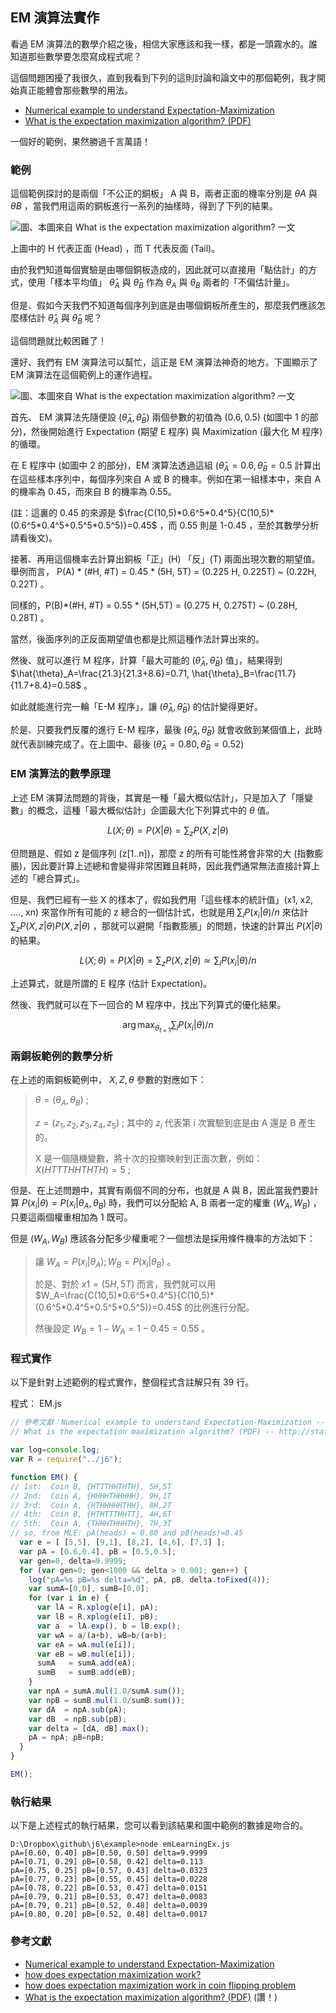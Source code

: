 ## EM 演算法實作

看過 EM 演算法的數學介紹之後，相信大家應該和我一樣，都是一頭霧水的。誰知道那些數學要怎麼寫成程式呢？

這個問題困擾了我很久，直到我看到下列的這則討論和論文中的那個範例，我才開始真正能體會那些數學的用法。

* [Numerical example to understand Expectation-Maximization](http://stats.stackexchange.com/questions/72774/numerical-example-to-understand-expectation-maximization) 
* [What is the expectation maximization algorithm? (PDF)](http://ai.stanford.edu/~chuongdo/papers/em_tutorial.pdf) 

一個好的範例，果然勝過千言萬語！

### 範例

這個範例探討的是兩個「不公正的銅板」 A 與 B，兩者正面的機率分別是 $`\theta A`$ 與 $`\theta B`$ ，當我們用這兩的銅板進行一系列的抽樣時，得到了下列的結果。

![圖、本圖來自 What is the expectation maximization algorithm? 一文](./img/EM_example1.jpg)

上圖中的 H 代表正面 (Head) ，而 T 代表反面 (Tail)。

由於我們知道每個實驗是由哪個銅板造成的，因此就可以直接用「點估計」的方式，使用「樣本平均值」 $`\hat{\theta}_A`$ 與 $`\hat{\theta}_B`$ 作為 $`\theta_A`$ 與 $`\theta_B`$ 兩者的「不偏估計量」。

但是、假如今天我們不知道每個序列到底是由哪個銅板所產生的，那麼我們應該怎麼樣估計 $`\hat{\theta}_A`$ 與 $`\hat{\theta}_B`$ 呢？

這個問題就比較困難了！

還好、我們有 EM 演算法可以幫忙，這正是 EM 演算法神奇的地方。下圖顯示了 EM 演算法在這個範例上的運作過程。

![圖、本圖來自 What is the expectation maximization algorithm? 一文](./img/EM_example2.jpg)

首先、 EM 演算法先隨便設 $`(\hat{\theta}_A, \hat{\theta}_B)`$ 兩個參數的初值為 $`(0.6, 0.5)`$ (如圖中 1 的部分)，然後開始進行 Expectation (期望 E 程序) 與 Maximization (最大化 M 程序) 的循環。

在 E 程序中 (如圖中 2 的部分)，EM 演算法透過這組 $`(\hat{\theta}_A=0.6, \hat{\theta}_B=0.5`$ 計算出在這些樣本序列中，每個序列來自 A 或 B 的機率。例如在第一組樣本中，來自 A 的機率為 0.45，而來自 B 的機率為 0.55。

(註：這裏的 0.45 的來源是 $`\frac{C(10,5)*0.6^5*0.4^5}{C(10,5)*(0.6^5*0.4^5+0.5^5*0.5^5)}=0.45`$ ，而 0.55 則是 1-0.45 ，至於其數學分析請看後文)。

接著、再用這個機率去計算出銅板「正」(H) 「反」(T) 兩面出現次數的期望值。舉例而言， P(A) * (#H, #T) = 0.45 * (5H, 5T) = (0.225 H, 0.225T) ~ (0.22H, 0.22T) 。

同樣的，P(B)*(#H, #T) = 0.55 * (5H,5T) = (0.275 H, 0.275T) ~ (0.28H, 0.28T) 。

當然，後面序列的正反面期望值也都是比照這種作法計算出來的。

然後、就可以進行 M 程序，計算「最大可能的 $`(\hat{\theta}_A, \hat{\theta}_B)`$ 值」，結果得到 $`\hat{\theta}_A=\frac{21.3}{21.3+8.6}=0.71, \hat{\theta}_B=\frac{11.7}{11.7+8.4}=0.58`$ 。

如此就能進行完一輪「E-M 程序」，讓 $`(\hat{\theta}_A, \hat{\theta}_B)`$ 的估計變得更好。

於是、只要我們反覆的進行 E-M 程序，最後 $`(\hat{\theta}_A, \hat{\theta}_B)`$ 就會收斂到某個值上，此時就代表訓練完成了。在上圖中、最後 $`(\hat{\theta}_A = 0.80, \hat{\theta}_B = 0.52)`$ 

### EM 演算法的數學原理

上述 EM 演算法問題的背後，其實是一種「最大概似估計」，只是加入了「隱變數」的概念，這種「最大概似估計」企圖最大化下列算式中的 $`\theta`$ 值。

```math
L(X;\theta)=P(X|\theta)=\sum_z P(X,z|\theta)
```

但問題是、假如 z 是個序列 (z[1..n])，那麼 z 的所有可能性將會非常的大 (指數膨脹)，因此要計算上述總和會變得非常困難且耗時，因此我們通常無法直接計算上述的「總合算式」。

但是、我們已經有一些 X 的樣本了，假如我們用「這些樣本的統計值」(x1, x2, ...., xn) 來當作所有可能的 z 總合的一個估計式，也就是用 $`\sum_i P(x_i|\theta)/n`$ 來估計 $`\sum_z P(X,z|\theta) P(X,z|\theta)`$ ，那就可以避開「指數膨脹」的問題，快速的計算出 $`P(X|\theta)`$ 的結果。

```math
L(X;\theta)=P(X|\theta)=\sum_z P(X,z|\theta) \simeq \sum_i P(x_i|\theta)/n
```

上述算式，就是所謂的 E 程序 (估計 Expectation)。

然後、我們就可以在下一回合的 M 程序中，找出下列算式的優化結果。

```math
\arg\max_{\theta_{t+1}} \sum_i P(x_i|\theta)/n
```

### 兩銅板範例的數學分析

在上述的兩銅板範例中， $`X, Z, \theta`$ 參數的對應如下：

> $`\theta=(\theta_A,\theta_B)`$ ;
> 
> $`z=(z_1,z_2,z_3,z_4,z_5)`$ ; 其中的 $`z_i`$ 代表第 i 次實驗到底是由 A 還是 B 產生的。
> 
> X 是一個隨機變數，將十次的投擲映射到正面次數，例如： $`X(HTTTHHTHTH)=5`$ ; 

但是、在上述問題中，其實有兩個不同的分布，也就是 A 與 B，因此當我們要計算 $`P(x_i|\theta)=P(x_i|\theta_A,\theta_B)`$ 時，我們可以分配給 A, B 兩者一定的權重 $`(W_A, W_B)`$ ，只要這兩個權重相加為 1 既可。

但是 $`(W_A, W_B)`$ 應該各分配多少權重呢？一個想法是採用條件機率的方法如下：

> 讓 $`W_A=P(x_i|\theta_A);W_B=P(x_i|\theta_B)`$ 。
> 
> 於是、對於 $`x1=(5H,5T)`$ 而言，我們就可以用 $`W_A=\frac{C(10,5)*0.6^5*0.4^5}{C(10,5)*(0.6^5*0.4^5+0.5^5*0.5^5)}=0.45`$ 的比例進行分配。 
> 
> 然後設定 $`W_B=1-W_A=1-0.45=0.55`$ 。 

### 程式實作

以下是針對上述範例的程式實作，整個程式含註解只有 39 行。

程式： EM.js

```javascript
// 參考文獻：Numerical example to understand Expectation-Maximization -- http://ai.stanford.edu/~chuongdo/papers/em_tutorial.pdf
// What is the expectation maximization algorithm? (PDF) -- http://stats.stackexchange.com/questions/72774/numerical-example-to-understand-expectation-maximization

var log=console.log;
var R = require("../j6");

function EM() {
// 1st:  Coin B, {HTTTHHTHTH}, 5H,5T
// 2nd:  Coin A, {HHHHTHHHHH}, 9H,1T
// 3rd:  Coin A, {HTHHHHHTHH}, 8H,2T
// 4th:  Coin B, {HTHTTTHHTT}, 4H,6T
// 5th:  Coin A, {THHHTHHHTH}, 7H,3T
// so, from MLE: pA(heads) = 0.80 and pB(heads)=0.45
  var e = [ [5,5], [9,1], [8,2], [4,6], [7,3] ];
  var pA = [0.6,0.4], pB = [0.5,0.5];
  var gen=0, delta=9.9999;
  for (var gen=0; gen<1000 && delta > 0.001; gen++) {
    log("pA=%s pB=%s delta=%d", pA, pB, delta.toFixed(4));
    var sumA=[0,0], sumB=[0,0];
    for (var i in e) {
      var lA = R.xplog(e[i], pA);
      var lB = R.xplog(e[i], pB);
      var a  = lA.exp(), b = lB.exp();
      var wA = a/(a+b), wB=b/(a+b);
      var eA = wA.mul(e[i]);
      var eB = wB.mul(e[i]);
      sumA   = sumA.add(eA);
      sumB   = sumB.add(eB);
    }
    var npA = sumA.mul(1.0/sumA.sum());
    var npB = sumB.mul(1.0/sumB.sum());
    var dA  = npA.sub(pA);
    var dB  = npB.sub(pB);
    var delta = [dA, dB].max();
    pA = npA; pB=npB;
  }
}

EM();
```

### 執行結果

以下是上述程式的執行結果，您可以看到該結果和圖中範例的數據是吻合的。

```
D:\Dropbox\github\j6\example>node emLearningEx.js
pA=[0.60, 0.40] pB=[0.50, 0.50] delta=9.9999
pA=[0.71, 0.29] pB=[0.58, 0.42] delta=0.113
pA=[0.75, 0.25] pB=[0.57, 0.43] delta=0.0323
pA=[0.77, 0.23] pB=[0.55, 0.45] delta=0.0228
pA=[0.78, 0.22] pB=[0.53, 0.47] delta=0.0151
pA=[0.79, 0.21] pB=[0.53, 0.47] delta=0.0083
pA=[0.79, 0.21] pB=[0.52, 0.48] delta=0.0039
pA=[0.80, 0.20] pB=[0.52, 0.48] delta=0.0017
```

### 參考文獻
* [Numerical example to understand Expectation-Maximization](http://stats.stackexchange.com/questions/72774/numerical-example-to-understand-expectation-maximization)
* [how does expectation maximization work?](http://math.stackexchange.com/questions/25111/how-does-expectation-maximization-work)
* [how does expectation maximization work in coin flipping problem](http://math.stackexchange.com/questions/81004/how-does-expectation-maximization-work-in-coin-flipping-problem)
* [What is the expectation maximization algorithm? (PDF)](http://ai.stanford.edu/~chuongdo/papers/em_tutorial.pdf) (讚！)
